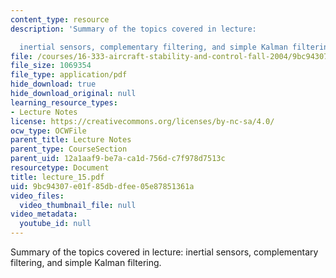 ```yaml
---
content_type: resource
description: 'Summary of the topics covered in lecture:

  inertial sensors, complementary filtering, and simple Kalman filtering.'
file: /courses/16-333-aircraft-stability-and-control-fall-2004/9bc94307e01f85dbdfee05e87851361a_lecture_15.pdf
file_size: 1069354
file_type: application/pdf
hide_download: true
hide_download_original: null
learning_resource_types:
- Lecture Notes
license: https://creativecommons.org/licenses/by-nc-sa/4.0/
ocw_type: OCWFile
parent_title: Lecture Notes
parent_type: CourseSection
parent_uid: 12a1aaf9-be7a-ca1d-756d-c7f978d7513c
resourcetype: Document
title: lecture_15.pdf
uid: 9bc94307-e01f-85db-dfee-05e87851361a
video_files:
  video_thumbnail_file: null
video_metadata:
  youtube_id: null
---
```

Summary of the topics covered in lecture:
inertial sensors, complementary filtering, and simple Kalman filtering.